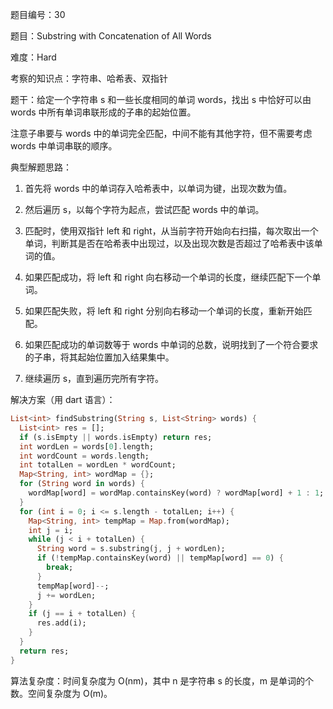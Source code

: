 题目编号：30

题目：Substring with Concatenation of All Words

难度：Hard

考察的知识点：字符串、哈希表、双指针

题干：给定一个字符串 s 和一些长度相同的单词 words，找出 s 中恰好可以由 words 中所有单词串联形成的子串的起始位置。

注意子串要与 words 中的单词完全匹配，中间不能有其他字符，但不需要考虑 words 中单词串联的顺序。

典型解题思路：

1. 首先将 words 中的单词存入哈希表中，以单词为键，出现次数为值。

2. 然后遍历 s，以每个字符为起点，尝试匹配 words 中的单词。

3. 匹配时，使用双指针 left 和 right，从当前字符开始向右扫描，每次取出一个单词，判断其是否在哈希表中出现过，以及出现次数是否超过了哈希表中该单词的值。

4. 如果匹配成功，将 left 和 right 向右移动一个单词的长度，继续匹配下一个单词。

5. 如果匹配失败，将 left 和 right 分别向右移动一个单词的长度，重新开始匹配。

6. 如果匹配成功的单词数等于 words 中单词的总数，说明找到了一个符合要求的子串，将其起始位置加入结果集中。

7. 继续遍历 s，直到遍历完所有字符。

解决方案（用 dart 语言）：

```dart
List<int> findSubstring(String s, List<String> words) {
  List<int> res = [];
  if (s.isEmpty || words.isEmpty) return res;
  int wordLen = words[0].length;
  int wordCount = words.length;
  int totalLen = wordLen * wordCount;
  Map<String, int> wordMap = {};
  for (String word in words) {
    wordMap[word] = wordMap.containsKey(word) ? wordMap[word] + 1 : 1;
  }
  for (int i = 0; i <= s.length - totalLen; i++) {
    Map<String, int> tempMap = Map.from(wordMap);
    int j = i;
    while (j < i + totalLen) {
      String word = s.substring(j, j + wordLen);
      if (!tempMap.containsKey(word) || tempMap[word] == 0) {
        break;
      }
      tempMap[word]--;
      j += wordLen;
    }
    if (j == i + totalLen) {
      res.add(i);
    }
  }
  return res;
}
```

算法复杂度：时间复杂度为 O(nm)，其中 n 是字符串 s 的长度，m 是单词的个数。空间复杂度为 O(m)。